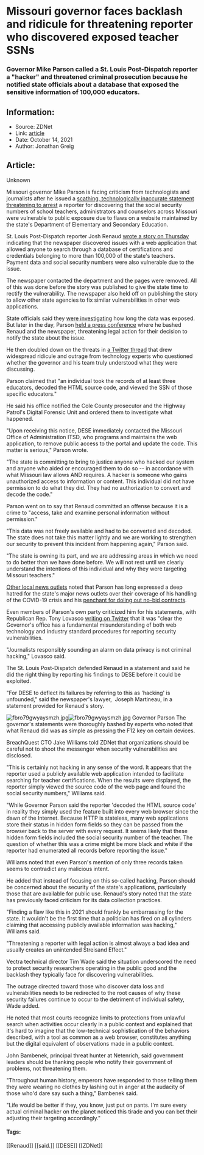 # Missouri governor faces backlash and ridicule for threatening reporter who discovered exposed teacher SSNs
### Governor Mike Parson called a St. Louis Post-Dispatch reporter a "hacker" and threatened criminal prosecution because he notified state officials about a database that exposed the sensitive information of 100,000 educators.

## Information:
+ Source: ZDNet
+ Link: [article](https://www.zdnet.com/article/missouri-governor-faces-backlash-and-ridicule-for-threatening-reporter-who-discovered-exposed-teacher-ssns/)
+ Date: October 14, 2021
+ Author: Jonathan Greig


## Article:
Unknown

Missouri governor Mike Parson is facing criticism from technologists and journalists after he issued a [scathing, technologically inaccurate statement threatening to arrest](https://twitter.com/GovParsonMO/status/1448697768311132160) a reporter for discovering that the social security numbers of school teachers, administrators and counselors across Missouri were vulnerable to public exposure due to flaws on a website maintained by the state's Department of Elementary and Secondary Education.

St. Louis Post-Dispatch reporter Josh Renaud [wrote a story on Thursday](https://www.stltoday.com/news/local/education/missouri-teachers-social-security-numbers-at-risk-on-state-agencys-website/article_f3339700-ece0-54a1-9a45-f300321b7c82.html?utm_campaign=snd-autopilot&utm_medium=social&utm_source=undefined_stltoday) indicating that the newspaper discovered issues with a web application that allowed anyone to search through a database of certifications and credentials belonging to more than 100,000 of the state's teachers. Payment data and social security numbers were also vulnerable due to the issue. 

The newspaper contacted the department and the pages were removed. All of this was done before the story was published to give the state time to rectify the vulnerability. The newspaper also held off on publishing the story to allow other state agencies to fix similar vulnerabilities in other web applications. 

State officials said they [were investigating](https://dese.mo.gov/media/pdf/educator-data-incident-commissioner-letter) how long the data was exposed. But later in the day, Parson [held a press conference](https://www.kansascity.com/news/politics-government/article254998002.html) where he bashed Renaud and the newspaper, threatening legal action for their decision to notify the state about the issue. 

He then doubled down on the threats in [a Twitter thread](https://twitter.com/GovParsonMO/status/1448697768311132160) that drew widespread ridicule and outrage from technology experts who questioned whether the governor and his team truly understood what they were discussing.

Parson claimed that "an individual took the records of at least three educators, decoded the HTML source code, and viewed the SSN of those specific educators." 

He said his office notified the Cole County prosecutor and the Highway Patrol's Digital Forensic Unit and ordered them to investigate what happened. 






"Upon receiving this notice, DESE immediately contacted the Missouri Office of Administration ITSD, who programs and maintains the web application, to remove public access to the portal and update the code. This matter is serious," Parson wrote. 

"The state is committing to bring to justice anyone who hacked our system and anyone who aided or encouraged them to do so -- in accordance with what Missouri law allows AND requires. A hacker is someone who gains unauthorized access to information or content. This individual did not have permission to do what they did. They had no authorization to convert and decode the code." 

Parson went on to say that Renaud committed an offense because it is a crime to "access, take and examine personal information without permission."

"This data was not freely available and had to be converted and decoded. The state does not take this matter lightly and we are working to strengthen our security to prevent this incident from happening again," Parson said. 

"The state is owning its part, and we are addressing areas in which we need to do better than we have done before. We will not rest until we clearly understand the intentions of this individual and why they were targeting Missouri teachers."

[Other local news outlets](https://www.kansascity.com/news/politics-government/article254998002.html) noted that Parson has long expressed a deep hatred for the state's major news outlets over their coverage of his handling of the COVID-19 crisis and his [penchant for doling out no-bid contracts](https://www.kansascity.com/news/coronavirus/article245420605.html). 

Even members of Parson's own party criticized him for his statements, with Republican Rep. Tony Lovasco [writing on Twitter](https://twitter.com/tonylovasco/status/1448672694065668105) that it was "clear the Governor's office has a fundamental misunderstanding of both web technology and industry standard procedures for reporting security vulnerabilities. 

"Journalists responsibly sounding an alarm on data privacy is not criminal hacking," Lovasco said. 

The St. Louis Post-Dispatch defended Renaud in a statement and said he did the right thing by reporting his findings to DESE before it could be exploited.

"For DESE to deflect its failures by referring to this as 'hacking' is unfounded," said the newspaper's lawyer,  Joseph Martineau, in a statement provided for Renaud's story. 

![fbro79gwyaysmzh.jpg]()![fbro79gwyaysmzh.jpg](https://www.zdnet.com/a/img/resize/a72e6206f418570ce0be4083deab6d477efadbfb/2021/10/14/930581a0-12f7-487e-b6f3-7de2256b69fd/fbro79gwyaysmzh.jpg?width=470&fit=bounds&auto=webp)
 Governor Parson
 The governor's statements were thoroughly bashed by experts who noted that what Renaud did was as simple as pressing the F12 key on certain devices. 

BreachQuest CTO Jake Williams told ZDNet that organizations should be careful not to shoot the messenger when security vulnerabilities are disclosed. 

"This is certainly not hacking in any sense of the word. It appears that the reporter used a publicly available web application intended to facilitate searching for teacher certifications. When the results were displayed, the reporter simply viewed the source code of the web page and found the social security numbers," Williams said.

"While Governor Parson said the reporter 'decoded the HTML source code' in reality they simply used the feature built into every web browser since the dawn of the Internet. Because HTTP is stateless, many web applications store their status in hidden form fields so they can be passed from the browser back to the server with every request. It seems likely that these hidden form fields included the social security number of the teacher. The question of whether this was a crime might be more black and white if the reporter had enumerated all records before reporting the issue." 

Williams noted that even Parson's mention of only three records taken seems to contradict any malicious intent. 

He added that instead of focusing on this so-called hacking, Parson should be concerned about the security of the state's applications, particularly those that are available for public use. Renaud's story noted that the state has previously faced criticism for its data collection practices. 

"Finding a flaw like this in 2021 should frankly be embarrassing for the state. It wouldn't be the first time that a politician has fired on all cylinders claiming that accessing publicly available information was hacking," Williams said. 

"Threatening a reporter with legal action is almost always a bad idea and usually creates an unintended Streisand Effect."

Vectra technical director Tim Wade said the situation underscored the need to protect security researchers operating in the public good and the backlash they typically face for discovering vulnerabilities. 

The outrage directed toward those who discover data loss and vulnerabilities needs to be redirected to the root causes of why these security failures continue to occur to the detriment of individual safety, Wade added.  

He noted that most courts recognize limits to protections from unlawful search when activities occur clearly in a public context and explained that it's hard to imagine that the low-technical sophistication of the behaviors described, with a tool as common as a web browser, constitutes anything but the digital equivalent of observations made in a public context.

John Bambenek, principal threat hunter at Netenrich, said government leaders should be thanking people who notify their government of problems, not threatening them.

"Throughout human history, emperors have responded to those telling them they were wearing no clothes by lashing out in anger at the audacity of those who'd dare say such a thing," Bambenek said. 

"Life would be better if they, you know, just put on pants. I'm sure every actual criminal hacker on the planet noticed this tirade and you can bet their adjusting their targeting accordingly."





#### Tags:
[[Renaud]] [[said.]] [[DESE]] [[ZDNet]]
